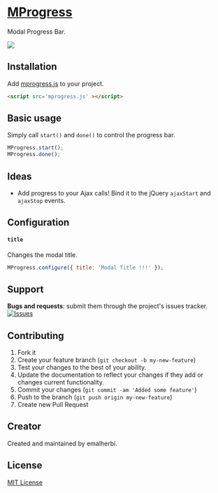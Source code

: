[MProgress](http://emalherbi.github.io/MProgress/)
=========

Modal Progress Bar.

<img src="https://raw.githubusercontent.com/emalherbi/MProgress/master/site/img/mprogress.png">

Installation
------------

Add [mprogress.js](https://raw.githubusercontent.com/emalherbi/MProgress/master/dist/mprogress.min.js) to your project.

```html
<script src='mprogress.js' ></script>
```

Basic usage
-----------

Simply call `start()` and `done()` to control the progress bar.

~~~ js
MProgress.start();
MProgress.done();
~~~

Ideas
-----

* Add progress to your Ajax calls! Bind it to the jQuery `ajaxStart` and
`ajaxStop` events.

Configuration
-------------

#### `title`
Changes the modal title.

~~~ js
MProgress.configure({ title: 'Modal Title !!!' });
~~~

Support
-------

__Bugs and requests__: submit them through the project's issues tracker.<br>
[![Issues](http://img.shields.io/github/issues/emalherbi/MProgress.svg)]( https://github.com/emalherbi/mprogress/issues)

Contributing
-------

1. Fork it
2. Create your feature branch (`git checkout -b my-new-feature`)
3. Test your changes to the best of your ability.
4. Update the documentation to reflect your changes if they add or changes current functionality.
5. Commit your changes (`git commit -am 'Added some feature'`)
6. Push to the branch (`git push origin my-new-feature`)
7. Create new Pull Request

Creator
-------

Created and maintained by emalherbi.


License
-------

[MIT License](http://en.wikipedia.org/wiki/MIT_License)
